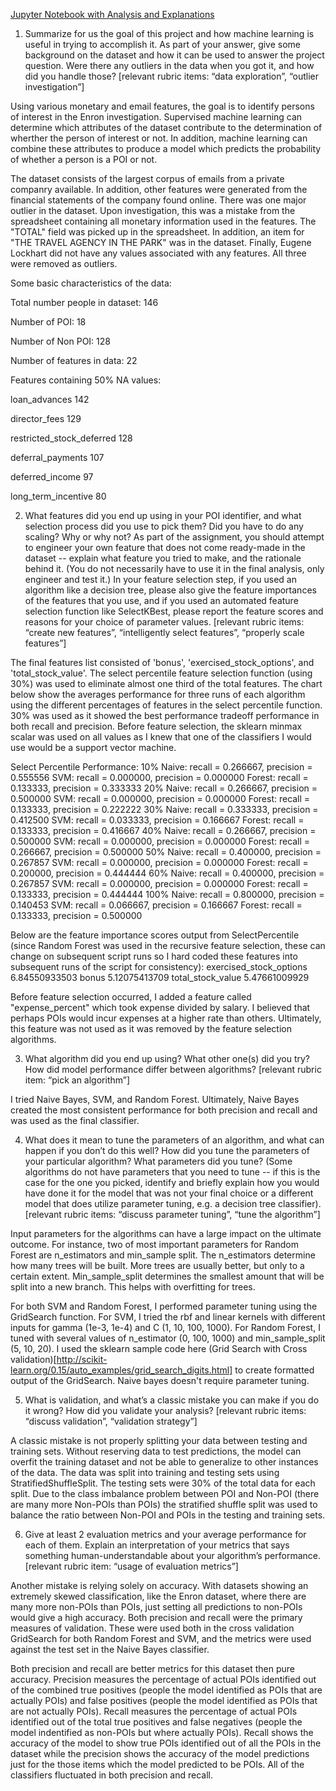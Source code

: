 [Jupyter Notebook with Analysis and Explanations](https://github.com/yaskyj/machine-learning/blob/master/final_project/Enron%20Dataset%20Exploration.ipynb)
1. Summarize for us the goal of this project and how machine learning is useful in trying to accomplish it. As part of your answer, give some background on the dataset and how it can be used to answer the project question. Were there any outliers in the data when you got it, and how did you handle those?  [relevant rubric items: “data exploration”, “outlier investigation”]

Using various monetary and email features, the goal is to identify persons of interest in the Enron investigation. Supervised machine learning can determine which attributes of the dataset contribute to the determination of wherther the person of interest or not. In addition, machine learning can combine these attributes to produce a model which predicts the probability of whether a person is a POI or not.

The dataset consists of the largest corpus of emails from a private companry available. In addition, other features were generated from the financial statements of the company found online. There was one major outlier in the dataset. Upon investigation, this was a mistake from the spreadsheet containing all monetary information used in the features. The "TOTAL" field was picked up in the spreadsheet. In addition, an item for "THE TRAVEL AGENCY IN THE PARK" was in the dataset. Finally, Eugene Lockhart did not have any values associated with any features. All three were removed as outliers. 

Some basic characteristics of the data:

Total number people in dataset: 146

Number of POI: 18

Number of Non POI: 128

Number of features in data: 22

Features containing 50% NA values:

loan_advances 142

director_fees 129

restricted_stock_deferred 128

deferral_payments 107

deferred_income 97

long_term_incentive 80


2. What features did you end up using in your POI identifier, and what selection process did you use to pick them? Did you have to do any scaling? Why or why not? As part of the assignment, you should attempt to engineer your own feature that does not come ready-made in the dataset -- explain what feature you tried to make, and the rationale behind it. (You do not necessarily have to use it in the final analysis, only engineer and test it.) In your feature selection step, if you used an algorithm like a decision tree, please also give the feature importances of the features that you use, and if you used an automated feature selection function like SelectKBest, please report the feature scores and reasons for your choice of parameter values.  [relevant rubric items: “create new features”, “intelligently select features”, “properly scale features”]

The final features list consisted of 'bonus', 'exercised_stock_options', and 'total_stock_value'. The select percentile feature selection function (using 30%) was used to eliminate almost one third of the total features. The chart below show the averages performance for three runs of each algorithm using the different percentages of features in the select percentile function. 30% was used as it showed the best performance tradeoff performance in both recall and precision. Before feature selection, the sklearn minmax scalar was used on all values as I knew that one of the classifiers I would use would be a support vector machine.

Select Percentile Performance:
10%
Naive: recall = 0.266667, precision = 0.555556
SVM: recall = 0.000000, precision = 0.000000
Forest: recall = 0.133333, precision = 0.333333
20%
Naive: recall = 0.266667, precision = 0.500000
SVM: recall = 0.000000, precision = 0.000000
Forest: recall = 0.133333, precision = 0.222222
30%
Naive: recall = 0.333333, precision = 0.412500
SVM: recall = 0.033333, precision = 0.166667
Forest: recall = 0.133333, precision = 0.416667
40%
Naive: recall = 0.266667, precision = 0.500000
SVM: recall = 0.000000, precision = 0.000000
Forest: recall = 0.266667, precision = 0.500000
50%
Naive: recall = 0.400000, precision = 0.267857
SVM: recall = 0.000000, precision = 0.000000
Forest: recall = 0.200000, precision = 0.444444
60%
Naive: recall = 0.400000, precision = 0.267857
SVM: recall = 0.000000, precision = 0.000000
Forest: recall = 0.133333, precision = 0.444444
100%
Naive: recall = 0.800000, precision = 0.140453
SVM: recall = 0.066667, precision = 0.166667
Forest: recall = 0.133333, precision = 0.500000

Below are the feature importance scores output from SelectPercentile (since Random Forest was used in the recursive feature selection, these can change on subsequent script runs so I hard coded these features into subsequent runs of the script for consistency):
exercised_stock_options 6.84550933503
bonus 5.12075413709
total_stock_value 5.47661009929

Before feature selection occurred, I added a feature called "expense_percent" which took expense divided by salary. I believed that perhaps POIs would incur expenses at a higher rate than others. Ultimately, this feature was not used as it was removed by the feature selection algorithms.

3. What algorithm did you end up using? What other one(s) did you try? How did model performance differ between algorithms?  [relevant rubric item: “pick an algorithm”]

I tried Naive Bayes, SVM, and Random Forest. Ultimately, Naive Bayes created the most consistent performance for both precision and recall and was used as the final classifier.

4. What does it mean to tune the parameters of an algorithm, and what can happen if you don’t do this well?  How did you tune the parameters of your particular algorithm? What parameters did you tune? (Some algorithms do not have parameters that you need to tune -- if this is the case for the one you picked, identify and briefly explain how you would have done it for the model that was not your final choice or a different model that does utilize parameter tuning, e.g. a decision tree classifier).  [relevant rubric items: “discuss parameter tuning”, “tune the algorithm”]

Input parameters for the algorithms can have a large impact on the ultimate outcome. For instance, two of most important parameters for Random Forest are n_estimators and min_sample split. The n_estimators determine how many trees will be built. More trees are usually better, but only to a certain extent. Min_sample_split determines the smallest amount that will be split into a new branch. This helps with overfitting for trees.

For both SVM and Random Forest, I performed parameter tuning using the GridSearch function. For SVM, I tried the rbf and linear kernels with different inputs for gamma (1e-3, 1e-4) and C (1, 10, 100, 1000). For Random Forest, I tuned with several values of n_estimator (0, 100, 1000) and min_sample_split (5, 10, 20). I used the sklearn sample code here (Grid Search with Cross validation)[http://scikit-learn.org/0.15/auto_examples/grid_search_digits.html] to create formatted output of the GridSearch. Naive bayes doesn't require parameter tuning.

5. What is validation, and what’s a classic mistake you can make if you do it wrong? How did you validate your analysis?  [relevant rubric items: “discuss validation”, “validation strategy”]

A classic mistake is not properly splitting your data between testing and training sets. Without reserving data to test predictions, the model can overfit the training dataset and not be able to generalize to other instances of the data. The data was split into training and testing sets using StratifiedShuffleSplit. The testing sets were 30% of the total data for each split. Due to the class imbalance problem between POI and Non-POI (there are many more Non-POIs than POIs) the stratified shuffle split was used to balance the ratio between Non-POI and POIs in the testing and training sets.

6. Give at least 2 evaluation metrics and your average performance for each of them.  Explain an interpretation of your metrics that says something human-understandable about your algorithm’s performance. [relevant rubric item: “usage of evaluation metrics”]

Another mistake is relying solely on accuracy. With datasets showing an extremely skewed classification, like the Enron dataset, where there are many more non-POIs than POIs, just setting all predictions to non-POIs would give a high accuracy. Both precision and recall were the primary measures of validation. These were used both in the cross validation GridSearch for both Random Forest and SVM, and the metrics were used against the test set in the Naive Bayes classifier.

Both precision and recall are better metrics for this dataset then pure accuracy. Precision measures the percentage of actual POIs identified out of the combined true positives (people the model identified as POIs that are actually POIs) and false positives (people the model identified as POIs that are not actually POIs). Recall measures the percentage of actual POIs identified out of the total true positives and false negatives (people the model indentified as non-POIs but where actually POIs). Recall shows the accuracy of the model to show true POIs identified out of all the POIs in the dataset while the precision shows the accuracy of the model predictions just for the those items which the model predicted to be POIs. All of the classifiers fluctuated in both precision and recall.